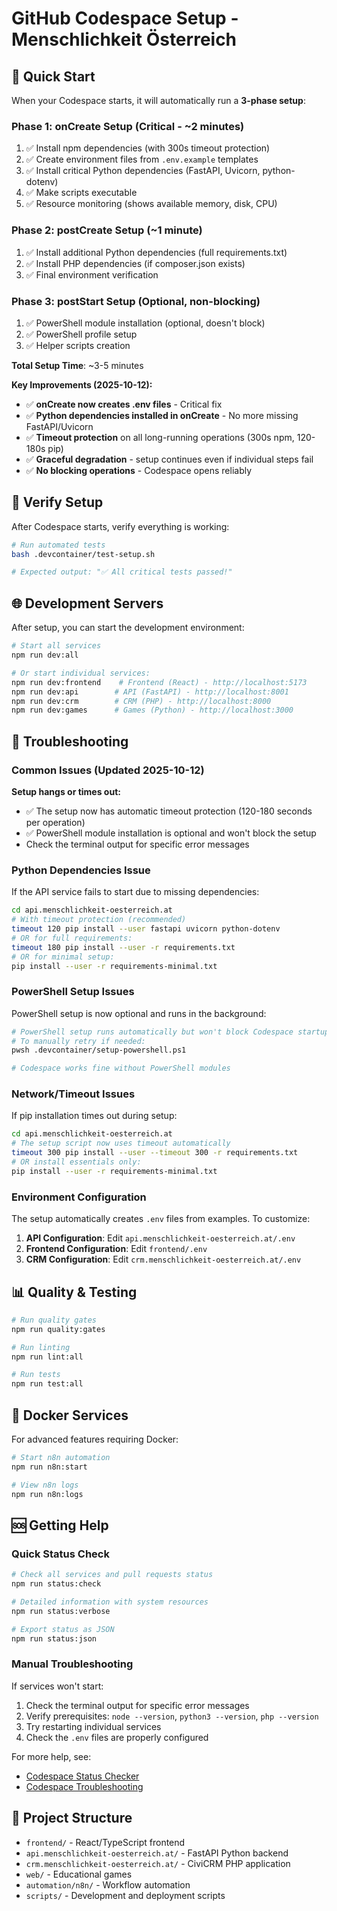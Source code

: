 # GitHub Codespace Setup - Menschlichkeit Österreich

## 🚀 Quick Start

When your Codespace starts, it will automatically run a **3-phase setup**:

### Phase 1: onCreate Setup (Critical - ~2 minutes)
1. ✅ Install npm dependencies (with 300s timeout protection)
2. ✅ Create environment files from `.env.example` templates
3. ✅ Install critical Python dependencies (FastAPI, Uvicorn, python-dotenv)
4. ✅ Make scripts executable
5. ✅ Resource monitoring (shows available memory, disk, CPU)

### Phase 2: postCreate Setup (~1 minute)
1. ✅ Install additional Python dependencies (full requirements.txt)
2. ✅ Install PHP dependencies (if composer.json exists)
3. ✅ Final environment verification

### Phase 3: postStart Setup (Optional, non-blocking)
1. ✅ PowerShell module installation (optional, doesn't block)
2. ✅ PowerShell profile setup
3. ✅ Helper scripts creation

**Total Setup Time**: ~3-5 minutes

**Key Improvements (2025-10-12):**
- ✅ **onCreate now creates .env files** - Critical fix
- ✅ **Python dependencies installed in onCreate** - No more missing FastAPI/Uvicorn
- ✅ **Timeout protection** on all long-running operations (300s npm, 120-180s pip)
- ✅ **Graceful degradation** - setup continues even if individual steps fail
- ✅ **No blocking operations** - Codespace opens reliably

## 🧪 Verify Setup

After Codespace starts, verify everything is working:

```bash
# Run automated tests
bash .devcontainer/test-setup.sh

# Expected output: "✅ All critical tests passed!"
```

## 🌐 Development Servers

After setup, you can start the development environment:

```bash
# Start all services
npm run dev:all

# Or start individual services:
npm run dev:frontend    # Frontend (React) - http://localhost:5173
npm run dev:api        # API (FastAPI) - http://localhost:8001
npm run dev:crm        # CRM (PHP) - http://localhost:8000
npm run dev:games      # Games (Python) - http://localhost:3000
```

## 🔧 Troubleshooting

### Common Issues (Updated 2025-10-12)

**Setup hangs or times out:**
- ✅ The setup now has automatic timeout protection (120-180 seconds per operation)
- ✅ PowerShell module installation is optional and won't block the setup
- Check the terminal output for specific error messages

### Python Dependencies Issue

If the API service fails to start due to missing dependencies:

```bash
cd api.menschlichkeit-oesterreich.at
# With timeout protection (recommended)
timeout 120 pip install --user fastapi uvicorn python-dotenv
# OR for full requirements:
timeout 180 pip install --user -r requirements.txt
# OR for minimal setup:
pip install --user -r requirements-minimal.txt
```

### PowerShell Setup Issues

PowerShell setup is now optional and runs in the background:

```bash
# PowerShell setup runs automatically but won't block Codespace startup
# To manually retry if needed:
pwsh .devcontainer/setup-powershell.ps1

# Codespace works fine without PowerShell modules
```

### Network/Timeout Issues

If pip installation times out during setup:

```bash
cd api.menschlichkeit-oesterreich.at
# The setup script now uses timeout automatically
timeout 300 pip install --user --timeout 300 -r requirements.txt
# OR install essentials only:
pip install --user -r requirements-minimal.txt
```

### Environment Configuration

The setup automatically creates `.env` files from examples. To customize:

1. **API Configuration**: Edit `api.menschlichkeit-oesterreich.at/.env`
2. **Frontend Configuration**: Edit `frontend/.env`
3. **CRM Configuration**: Edit `crm.menschlichkeit-oesterreich.at/.env`

## 📊 Quality & Testing

```bash
# Run quality gates
npm run quality:gates

# Run linting
npm run lint:all

# Run tests
npm run test:all
```

## 🐳 Docker Services

For advanced features requiring Docker:

```bash
# Start n8n automation
npm run n8n:start

# View n8n logs
npm run n8n:logs
```

## 🆘 Getting Help

### Quick Status Check

```bash
# Check all services and pull requests status
npm run status:check

# Detailed information with system resources
npm run status:verbose

# Export status as JSON
npm run status:json
```

### Manual Troubleshooting

If services won't start:

1. Check the terminal output for specific error messages
2. Verify prerequisites: `node --version`, `python3 --version`, `php --version`
3. Try restarting individual services
4. Check the `.env` files are properly configured

For more help, see:
- [Codespace Status Checker](../..dokum/CODESPACE-STATUS-CHECKER.md)
- [Codespace Troubleshooting](../..dokum/CODESPACE-TROUBLESHOOTING.md)

## 📁 Project Structure

- `frontend/` - React/TypeScript frontend
- `api.menschlichkeit-oesterreich.at/` - FastAPI Python backend
- `crm.menschlichkeit-oesterreich.at/` - CiviCRM PHP application
- `web/` - Educational games
- `automation/n8n/` - Workflow automation
- `scripts/` - Development and deployment scripts
